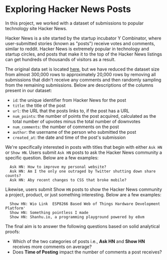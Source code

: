 # Exploring Hacker News Posts

In this project, we worked with a dataset of submissions to popular technology site Hacker News. 

Hacker News is a site started by the startup incubator Y Combinator, where user-submitted stories (known as "posts") receive votes and comments, similar to reddit. Hacker News is extremely popular in technology and startup circles, and posts that make it to the top of the Hacker News listings can get hundreds of thousands of visitors as a result.

The original data set is located [here](https://www.kaggle.com/hacker-news/hacker-news-posts), but we have reduced the dataset size from almost 300,000 rows to approximately 20,000 rows by removing all submissions that didn't receive any comments and then randomly sampling from the remaining submissions. Below are descriptions of the columns present in our dataset:
- `id`: the unique identifier from Hacker News for the post
- `title`: the title of the post
- `url`: the URL that the posts links to, if the post has a URL
- `num_points`: the number of points the post acquired, calculated as the total number of upvotes minus the total number of downvotes
- `num_comments`: the number of comments on the post
- `author`: the username of the person who submitted the post
- `created_at`: the date and time of the post's submission

We're specifically interested in posts with titles that begin with either `Ask HN` or `Show HN`. Users submit `Ask HN` posts to ask the Hacker News community a specific question. Below are a few examples:

```
  Ask HN: How to improve my personal website?
  Ask HN: Am I the only one outraged by Twitter shutting down share counts?
  Ask HN: Aby recent changes to CSS that broke mobile?
```
Likewise, users submit Show `HN` posts to show the Hacker News community a project, product, or just something interesting. Below are a few examples:

```
  Show HN: Wio Link  ESP8266 Based Web of Things Hardware Development Platform'
  Show HN: Something pointless I made
  Show HN: Shanhu.io, a programming playground powered by e8vm
```

The final aim is to answer the following questions based on solid analytical proofs:
- Which of the two categories of posts i.e., **Ask HN** and **Show HN** receives more comments on average?
- Does **Time of Posting** impact the number of comments a post receives?
